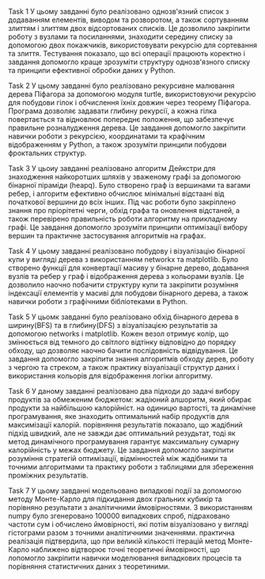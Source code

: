 Task 1
У цьому завданні було реалізовано однозв'язний список з додаванням елементів, виводом та розворотом, а також сортуванням злиттям і злиттям двох відсортованих списків. Це дозволило закріпити роботу з вузлами та посиланнями, знаходити середину списку за допомогою двох покажчиків, використовувати рекурсію для сортевання та злиття. Тестування показало, що всі операції працюють коректно і завдання допомогло краще зрозуміти структуру однозв'язного списку та принципи ефективної обробки даних у Python.

Task 2
У цьому завданні було реалізовано рекурсивне малювання дерева Піфагора за допомогою модуля turtle, використовуючи рекурсію для побудови гілок і обчислення їхніх довжин через теорему Піфагора. Програма дозволяє задавати глибину рекурсії, а кожна гілка повертається та відновлює попереднє положення, що забезпечує правильне розналудження дерева. Це завдання допомогло закріпити навички роботи з рекурсією, координатами та крафічним відображенням у Python, а також зрозуміти принципи побудови фроктальних структур.

Task 3
У цьоиу завданні реалізовано алгоритм Дейкстри для знаходження найкоротших шляхів у зваженому графі за допомогою бінарної піраміди (heapq). Було створено граф із вершинами та вагами ребер, і алгоритм ефективно обчислює мінімальні відстаані від початкової вершини до всіх інших. Під час роботи було закріплено знання про пріорітетні черги, обхід графа та оновлення відстаней, а також перевірено правильність роботи алгоритму на прикладному графі. Це завдання допомогло зрозуміти принципи оптимізації вибору вершин та практичне застосування алгоритмів на графах.

Task 4
У цьому завданні реалізовано побудову і візуалізацію бінарної купи у вигляді дерева з використанням networkx та matplotlib. Було створено функції для конвертації масиву у бінарне дерево, додавання вузлів та ребер у граф і відображення дерева з кольорами вузлів. Це дозволило наочно побачити структуру купи та закріпити розуміння індексації елементів у масиві для побудови бінарного дерева, а також навички роботи з графічними бібліотеками в Python.

Task 5
У цьомк завданні було реалізовано обхід бінарного дерева в ширину(BFS) та в глибину(DFS) з візуалізацією результатів за допомогою networks і matplotlib. Кожен везол отримує колір, що змінюється від темного до світлого відтінку відповідно до порядку обходу, що дозволяє наочно бачити послідовність відвідування. Це завдання допомогло закріпити знання алгоритмів обходу дерев, роботу з чергою та стреком, а також практику візуалізації структур даних і використання кольорів для відображення логіки алгоритму.

Task 6
У даному завданні реалізовано два підходи до задачі вибору продуктів за обмеженим бюджетом: жадіюний алшоритм, який обирає продукти за найбільшою калорійніст. на одиницю вартості, та динамічне програмування, яке знаходить оптимальний набір продуктів для максимізації калорій. порівняння результатів показало, що жадібний підхід швидкий, але не завжди дає оптимальний резудьтат, тоді як метод динамічного програмування гарантує максимальну сумарну калорійність у межах бюджету. Це завдання допомогло закріпити розуміння стратегій оптимізації, відмінностей між жадібними та точними алгоритмами та практику роботи з таблицями для збереження проміжних результатів.

Task 7
У цьому завданні модельовано випадкові події за допомогою методу Монте-Карло для підкидання двох гральних кубикір та порівняно результати з аналітичними ймовірностями. З використанням numpy було згенеровано 100000 випадкових спроб, підраховано частоти сум і обчислено ймовірності, які потім візуалізовано у вигляді гістограми разом з точними аналітичними значеннями. практична реалізація підтвердила, що при великій кількості ітерацій метод Монте-Карло наближено відтворює точні теоретичні ймовірності, що лопомогло закріпити навички моделювання випадкових процесів та порівняння статистичних даних з теоретиними.
